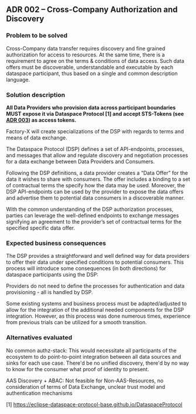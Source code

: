 ## ADR 002 – Cross-Company Authorization and Discovery

### Problem to be solved

Cross-Company data transfer requires discovery and fine grained authorization for access to resources. At the same time,
there is a requirement to agree on the terms & conditions of data access. Such data offers must be discoverable,
understandable and executable by each dataspace participant, thus based on a single and common description language.

### Solution description

**All Data Providers who provision data across participant boundaries MUST expose it via Dataspace Protocol [1] and accept
STS-Tokens (see [ADR 003](../adr003-authentication/README.md)) as access tokens.**

Factory-X will create specializations of the DSP with regards to terms and means of data exchange.

The Dataspace Protocol (DSP) defines a set of API-endpoints, processes, and messages that allow and regulate discovery
and negotiation processes for a data exchange between Data Providers and Consumers.

Following the DSP definitions, a data provider creates a “Data Offer” for the data it wishes to share with consumers.
The offer includes a binding to a set of contractual terms the specify how the data may be used. Moreover, the DSP
API-endpoints can be used by the provider to expose the data offers and advertise them to potential data consumers in a
discoverable manner.

With the common understanding of the DSP authorization processes, parties can leverage the well-defined endpoints to
exchange messages signifying an agreement to the provider’s set of contractual terms for the specified specific data
offer.

### Expected business consequences

The DSP provides a straightforward and well defined way for data providers to offer their data under specified
conditions to potential consumers. This process will introduce some consequences (in both directions) for dataspace
participants using the DSP:

Providers do not need to define the processes for authentication and data provisioning - all is handled by DSP.

Some existing systems and business process must be adapted/adjusted to allow for the integration of the additional
needed components for the DSP integration. However, as this process was done numerous times, experience from previous
trials can be utilized for a smooth transition.

### Alternatives evaluated

No common authz-stack: This would necessitate all participants of the ecosystem to do point-to-point integration between
all data sources and sinks for each use case. There'd be no unified discovery, there'd by no way to know for the
consumer what proof of identity to present.

AAS Discovery + ABAC: Not feasible for Non-AAS-Resources, no consideration of terms of Data Exchange, unclear trust
model and authentication mechanisms

[1] https://eclipse-dataspace-protocol-base.github.io/DataspaceProtocol